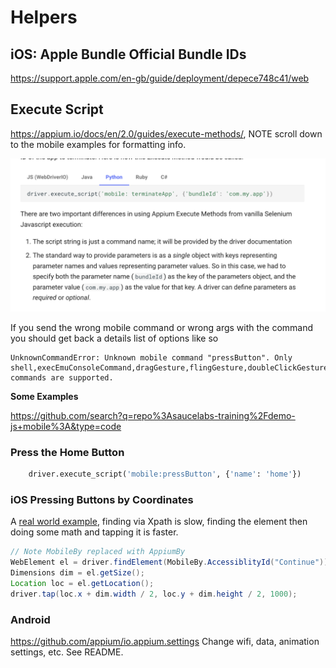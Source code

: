 # Helpers

## iOS: Apple Bundle Official Bundle IDs
<https://support.apple.com/en-gb/guide/deployment/depece748c41/web>

## Execute Script
<https://appium.io/docs/en/2.0/guides/execute-methods/>, NOTE scroll down to the mobile examples for formatting info.

![mobile-execute-examples](../images/mobile-execute.png)

If you send the wrong mobile command or wrong args with the command you should get back a details list of options like so

```
UnknownCommandError: Unknown mobile command "pressButton". Only shell,execEmuConsoleCommand,dragGesture,flingGesture,doubleClickGesture,longClickGesture,pinchCloseGesture,pinchOpenGesture,swipeGesture,scrollGesture,scrollBackTo,scroll,viewportScreenshot,viewportRect,deepLink,startLogsBroadcast,stopLogsBroadcast,acceptAlert,dismissAlert,batteryInfo,deviceInfo,getDeviceTime,changePermissions,getPermissions,performEditorAction,startScreenStreaming,stopScreenStreaming,getNotifications,listSms,type,sensorSet,deleteFile,clearApp,startActivity,startService,stopService,broadcast,getContexts,installMultipleApks,unlock commands are supported.
```

**Some Examples**

<https://github.com/search?q=repo%3Asaucelabs-training%2Fdemo-js+mobile%3A&type=code>

### Press the Home Button

```python
    driver.execute_script('mobile:pressButton', {'name': 'home'})
```

### iOS Pressing Buttons by Coordinates
A [real world example](https://github.com/appium/appium/issues/7692#issuecomment-273212444), finding via Xpath is slow, finding the element then doing some math and tapping it is faster.

```java
// Note MobileBy replaced with AppiumBy
WebElement el = driver.findElement(MobileBy.AccessiblityId("Continue"));
Dimensions dim = el.getSize();
Location loc = el.getLocation();
driver.tap(loc.x + dim.width / 2, loc.y + dim.height / 2, 1000);
```

### Android
<https://github.com/appium/io.appium.settings>
Change wifi, data, animation settings, etc. See README.
